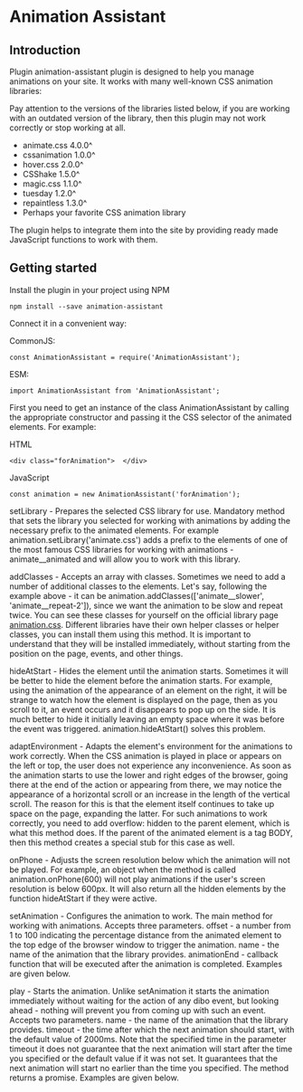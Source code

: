 # Animation Assistant

## Introduction

Plugin animation-assistant plugin is designed to help you manage animations on your site. It works with many well-known CSS animation libraries:

Pay attention to the versions of the libraries listed below, if you are working with an outdated version of the library, then this plugin may not work correctly or stop working at all.

* animate.css 4.0.0^
* cssanimation 1.0.0^
* hover.css 2.0.0^
* CSShake 1.5.0^
* magic.css 1.1.0^
* tuesday 1.2.0^
* repaintless 1.3.0^
* Perhaps your favorite CSS animation library

The plugin helps to integrate them into the site by providing ready made JavaScript functions to work with them.

## Getting started

Install the plugin in your project using NPM

    npm install --save animation-assistant
    
Connect it in a convenient way:

CommonJS:

    const AnimationAssistant = require('AnimationAssistant');
    
ESM:

    import AnimationAssistant from 'AnimationAssistant';
    
First you need to get an instance of the class AnimationAssistant by calling the appropriate constructor and passing it the CSS selector of the animated elements. For example:

HTML

    <div class="forAnimation">  </div>
    
JavaScript

    const animation = new AnimationAssistant('forAnimation');
    
setLibrary - Prepares the selected CSS library for use. Mandatory method that sets the library you selected for working with animations by adding the necessary prefix to the animated elements. For example animation.setLibrary('animate.css') adds a prefix to the elements of one of the most famous CSS libraries for working with animations - animate__animated and will allow you to work with this library.

addClasses - Accepts an array with classes. Sometimes we need to add a number of additional classes to the elements. Let's say, following the example above - it can be animation.addClasses(['animate__slower', 'animate__repeat-2']), since we want the animation to be slow and repeat twice. You can see these classes for yourself on the official library page <a href="https://animate.style/">animation.css</a>. Different libraries have their own helper classes or helper classes, you can install them using this method. It is important to understand that they will be installed immediately, without starting from the position on the page, events, and other things.

hideAtStart - Hides the element until the animation starts. Sometimes it will be better to hide the element before the animation starts. For example, using the animation of the appearance of an element on the right, it will be strange to watch how the element is displayed on the page, then as you scroll to it, an event occurs and it disappears to pop up on the side. It is much better to hide it initially leaving an empty space where it was before the event was triggered. animation.hideAtStart() solves this problem.

adaptEnvironment - Adapts the element's environment for the animations to work correctly. When the CSS animation is played in place or appears on the left or top, the user does not experience any inconvenience. As soon as the animation starts to use the lower and right edges of the browser, going there at the end of the action or appearing from there, we may notice the appearance of a horizontal scroll or an increase in the length of the vertical scroll. The reason for this is that the element itself continues to take up space on the page, expanding the latter. For such animations to work correctly, you need to add overflow: hidden to the parent element, which is what this method does. If the parent of the animated element is a tag BODY, then this method creates a special stub for this case as well.

onPhone - Adjusts the screen resolution below which the animation will not be played. For example, an object when the method is called animation.onPhone(600) will not play animations if the user's screen resolution is below 600px. It will also return all the hidden elements by the function hideAtStart if they were active.

setAnimation - Configures the animation to work. The main method for working with animations. Accepts three parameters. offset - a number from 1 to 100 indicating the percentage distance from the animated element to the top edge of the browser window to trigger the animation. name - the name of the animation that the library provides. animationEnd - callback function that will be executed after the animation is completed. Examples are given below.

play - Starts the animation. Unlike setAnimation it starts the animation immediately without waiting for the action of any dibo event, but looking ahead - nothing will prevent you from coming up with such an event. Accepts two parameters. name - the name of the animation that the library provides. timeout - the time after which the next animation should start, with the default value of 2000ms. Note that the specified time in the parameter timeout it does not guarantee that the next animation will start after the time you specified or the default value if it was not set. It guarantees that the next animation will start no earlier than the time you specified. The method returns a promise. Examples are given below.
